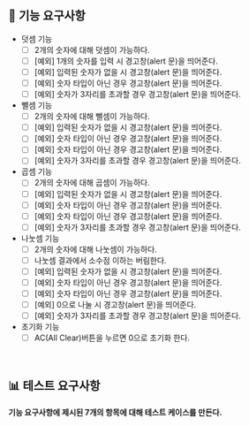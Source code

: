 ## 🎯 기능 요구사항
- 덧셈 기능
  - [ ] 2개의 숫자에 대해 덧셈이 가능하다.
  - [ ] [예외] 1개의 숫자를 입력 시 경고창(alert 문)을 띄어준다.
  - [ ] [예외] 입력된 숫자가 없을 시 경고창(alert 문)을 띄어준다.
  - [ ] [예외] 숫자 타입이 아닌 경우 경고창(alert 문)을 띄어준다.
  - [ ] [예외] 숫자가 3자리를 초과할 경우 경고창(alert 문)을 띄어준다.

- 뺄셈 기능
  - [ ] 2개의 숫자에 대해 뺄셈이 가능하다.
   - [ ] [예외] 입력된 숫자가 없을 시 경고창(alert 문)을 띄어준다.
  - [ ] [예외] 숫자 타입이 아닌 경우 경고창(alert 문)을 띄어준다.
  - [ ] [예외] 숫자 타입이 아닌 경우 경고창(alert 문)을 띄어준다.
  - [ ] [예외] 숫자가 3자리를 초과할 경우 경고창(alert 문)을 띄어준다.

- 곱셈 기능 
  - [ ] 2개의 숫자에 대해 곱셈이 가능하다.
  - [ ] [예외] 입력된 숫자가 없을 시 경고창(alert 문)을 띄어준다.
  - [ ] [예외] 숫자 타입이 아닌 경우 경고창(alert 문)을 띄어준다.
  - [ ] [예외] 숫자 타입이 아닌 경우 경고창(alert 문)을 띄어준다.
  - [ ] [예외] 숫자가 3자리를 초과할 경우 경고창(alert 문)을 띄어준다.

- 나눗셈 기능
  - [ ] 2개의 숫자에 대해 나눗셈이 가능하다.
  - [ ] 나눗셈 결과에서 소수점 이하는 버림한다.
  - [ ] [예외] 입력된 숫자가 없을 시 경고창(alert 문)을 띄어준다.
  - [ ] [예외] 숫자 타입이 아닌 경우 경고창(alert 문)을 띄어준다.
  - [ ] [예외] 숫자 타입이 아닌 경우 경고창(alert 문)을 띄어준다.
  - [ ] [예외] 0으로 나눌 시  경고창(alert 문)을 띄어준다.
  - [ ] [예외] 숫자가 3자리를 초과할 경우 경고창(alert 문)을 띄어준다.

- 초기화 기능
  - [ ] AC(All Clear)버튼을 누르면 0으로 초기화 한다.

<br/>


## 📊 테스트 요구사항

**기능 요구사항에 제시된 7개의 항목에 대해 테스트 케이스를 만든다.**

<br/>

